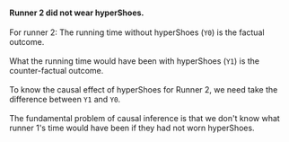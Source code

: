#### Runner 2 did not wear hyperShoes.
For runner 2:
The running time without hyperShoes (`Y0`) is the factual outcome. 
<br>
<br>
What the running time would have been with hyperShoes (`Y1`) is the counter-factual outcome. 
<br>
<br>
To know the causal effect of hyperShoes for Runner 2, we need take the difference between `Y1` and `Y0`. 
<br>
<br>
The fundamental problem of causal inference is that we don't know what runner 1's time would have been if they had not worn hyperShoes.
